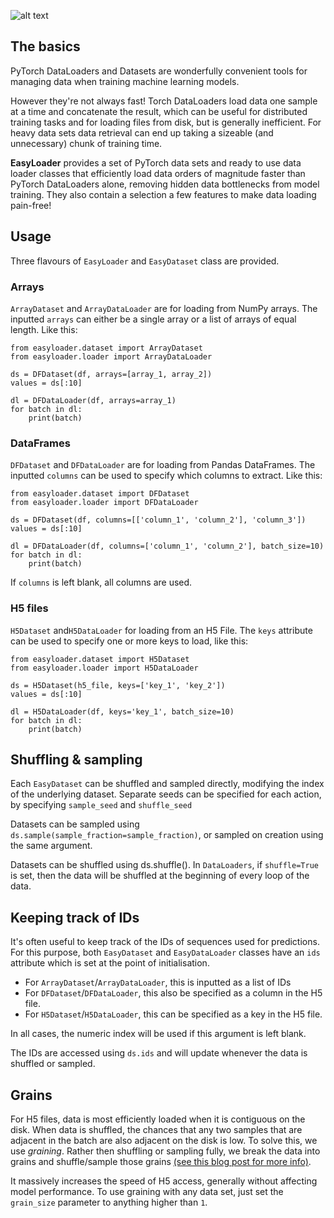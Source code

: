 ![alt text](http://empede.co.uk/imgrepos/easyloader/easyloader.png? "EasyLoader header")


## The basics

PyTorch DataLoaders and Datasets are wonderfully convenient tools for managing data when training machine learning models.

However they're not always fast! Torch DataLoaders load data one sample at a time and concatenate the result, which can be useful for distributed training tasks and for loading files from disk, but is generally inefficient. For heavy data sets data retrieval can end up taking a sizeable (and unnecessary) chunk of training time. 

**EasyLoader** provides a set of PyTorch data sets and ready to use data loader classes that efficiently load data orders of magnitude faster than PyTorch DataLoaders alone, removing hidden data bottlenecks from model training. They also contain a selection a few features to make data loading pain-free! 

## Usage

Three flavours of `EasyLoader` and `EasyDataset` class are provided.

### Arrays
`ArrayDataset` and `ArrayDataLoader` are for loading from NumPy arrays. The inputted `arrays` can either be a single array or a list of arrays of equal length. Like this:

```
from easyloader.dataset import ArrayDataset
from easyloader.loader import ArrayDataLoader

ds = DFDataset(df, arrays=[array_1, array_2])
values = ds[:10]

dl = DFDataLoader(df, arrays=array_1)
for batch in dl:
    print(batch)
```

### DataFrames
`DFDataset` and `DFDataLoader` are for loading from Pandas DataFrames. The inputted `columns` can be used to specify which columns to extract. Like this:

```
from easyloader.dataset import DFDataset
from easyloader.loader import DFDataLoader

ds = DFDataset(df, columns=[['column_1', 'column_2'], 'column_3'])
values = ds[:10]

dl = DFDataLoader(df, columns=['column_1', 'column_2'], batch_size=10)
for batch in dl:
    print(batch)
```

If `columns` is left blank, all columns are used.

### H5 files
`H5Dataset` and`H5DataLoader` for loading from an H5 File. The `keys` attribute can be used to specify one or more keys to load, like this:

```
from easyloader.dataset import H5Dataset
from easyloader.loader import H5DataLoader

ds = H5Dataset(h5_file, keys=['key_1', 'key_2'])
values = ds[:10]

dl = H5DataLoader(df, keys='key_1', batch_size=10)
for batch in dl:
    print(batch)
```

## Shuffling & sampling

Each `EasyDataset` can be shuffled and sampled directly, modifying the index of the underlying dataset. Separate seeds can be specified for each action, by specifying `sample_seed` and `shuffle_seed`

Datasets can be sampled using `ds.sample(sample_fraction=sample_fraction)`, or sampled on creation using the same argument.

Datasets can be shuffled using ds.shuffle(). In `DataLoaders`, if `shuffle=True` is set, then the data will be shuffled at the beginning of every loop of the data.

## Keeping track of IDs

It's often useful to keep track of the IDs of sequences used for predictions. For this purpose, both `EasyDataset` and `EasyDataLoader` classes have an `ids` attribute which is set at the point of initialisation.
- For `ArrayDataset`/`ArrayDataLoader`, this is inputted as a list of IDs
- For `DFDataset`/`DFDataLoader`, this also be specified as a column in the H5 file.
- For `H5Dataset`/`H5DataLoader`, this can be specified as a key in the H5 file.

In all cases, the numeric index will be used if this argument is left blank.

The IDs are accessed using `ds.ids` and will update whenever the data is shuffled or sampled. 


## Grains

For H5 files, data is most efficiently loaded when it is contiguous on the disk. When data is shuffled, the chances that any two samples that are adjacent in the batch are also adjacent on the disk is low. To solve this, we use *graining*. Rather then shuffling or sampling fully, we break the data into grains and shuffle/sample those grains [(see this blog post for more info)](https://towardsdatascience.com/reading-h5-files-faster-with-pytorch-datasets-3ff86938cc).

It massively increases the speed of H5 access, generally without affecting model performance. To use graining with any data set, just set the `grain_size` parameter to anything higher than `1`.